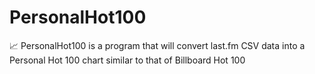 # PersonalHot100
📈 PersonalHot100 is a program that will convert last.fm CSV data into a Personal Hot 100 chart similar to that of Billboard Hot 100
